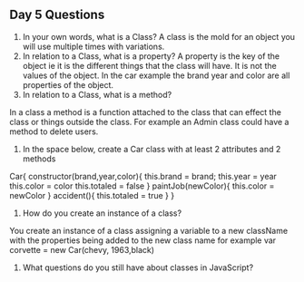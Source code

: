 ## Day 5 Questions

1. In your own words, what is a Class?
A class is the mold for an object you will use  multiple times with variations.
1. In relation to a Class, what is a property?
A property is the key of the object ie it is the different things that the class will have. It is not the values of the object. In the car example the brand year and color are all properties of the object.
1. In relation to a Class, what is a method?

In a class a method is a function attached to the class that can effect the class or things outside the class. For example an Admin class could have a method to delete users.

1. In the space below, create a Car class with at least 2 attributes and 2 methods

Car{
  constructor(brand,year,color){
this.brand = brand;
this.year = year
this.color = color
this.totaled  = false
  }
  paintJob(newColor){
    this.color = newColor
  }
  accident(){
    this.totaled = true
  }
}

1. How do you create an instance of a class?

You create an instance of a class assigning a variable to a new className with the properties being added to the new class name
for example
var corvette = new Car(chevy, 1963,black)

1. What questions do you still have about classes in JavaScript?
